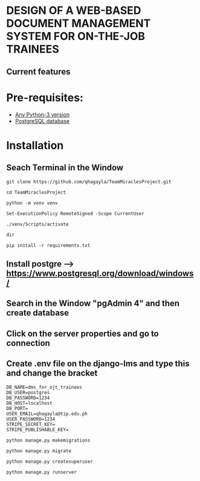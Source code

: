 # DESIGN OF A WEB-BASED DOCUMENT MANAGEMENT SYSTEM FOR ON-THE-JOB TRAINEES

Current features
----------------

# Pre-requisites:
- [Any Python-3 version](https://www.python.org/downloads/)
- [PostgreSQL database](https://www.postgresql.org/download/)

# Installation

## Seach Terminal in the Window
```
git clone https://github.com/qhagayla/TeamMiraclesProject.git
```
```
cd TeamMiraclesProject
```
```
python -m venv venv
```
```
Set-ExecutionPolicy RemoteSigned -Scope CurrentUser
```
```
./venv/Scripts/activate
```
```
dir
```
```
pip install -r requirements.txt
```
## Install postgre --> https://www.postgresql.org/download/windows/
## Search in the Window "pgAdmin 4" and then create database

## Click on the server properties and go to connection

## Create .env file on the django-lms and type this and change the bracket
```
DB_NAME=dms_for_ojt_trainees
DB_USER=postgres
DB_PASSWORD=1234
DB_HOST=localhost
DB_PORT=
USER_EMAIL=qhagayla@tip.edu.ph
USER_PASSWORD=1234
STRIPE_SECRET_KEY=
STRIPE_PUBLISHABLE_KEY=
```
```
python manage.py makemigrations
```
```
python manage.py migrate
```
```
python manage.py createsuperuser
```
```
python manage.py runserver
```



